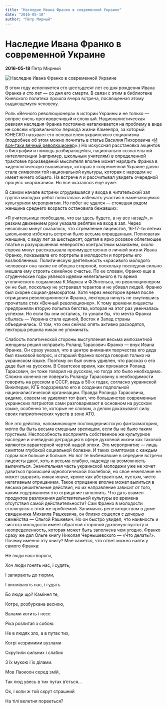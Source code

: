 ```yaml
---
title: "Наследие Ивана Франко в современной Украине"
date: "2016-05-18"
author: "Петр Мирный"
---
```


# Наследие Ивана Франко в современной Украине

**2016-05-18** Петр Мирный

![Наследие Ивана Франко в современной Украине](http://ukranews.com/uploads/news/2011/08/27/15/f05a70c6e0f9656cc1390f02946674800c770dce.jpg)

В этом году исполняется сто шестьдесят лет со дня рождения Ивана Франка и сто лет — со дня его смерти. В связи с этим в библиотеке Киевского политеха прошла вчера встреча, посвященная этому выдающемуся человеку.

Роль «Вечного революционера» в истории Украины и не только — вопрос очень противоречивый и сложный. Националистическая ревизия наследия Франка постоянно наталкивается на проблему в виде не совсем «правильного» периода жизни Каменяра, за который ЮНЕСКО называет его основателем украинского социализма (подробнее об этом можно почитать в статье Василия Пихоровича «[И все-таки вечный революционер](/9612.md)».) Но искуссная расстановка акцентов в биографии и помощь разбирающейся, национально сознательной интеллигенции (например, школьным учителям) в определенной трактовке произведений мыслителя вполне может нарядить Франка в «идеологическую вышиванку», которая в современной Украине давно стала символом той национальной культуры, которая с народом не имеет ничего общего. На встрече я и рассчитывал увидеть очередной процесс «наряжания». Но все оказалось еще хуже.

В самом начале встречи сгрудившаяся у входа в читательский зал группа молодых ребят попыталась избежать участия в намечающемся культурном мероприятии. Но побег не удался — стоявшая рядом женщина среднего возраста остановила бежавших:

«Я учительнице пообещала, что вы здесь будете, а ну все назад!», и резким движением руки указала ребятам на вход в зал. Через несколько минут оказалось, что стремление лицеистов, 16-17-ти летних школьников избежать встречи было весьма оправданным. Полноватая женщина, с виду лет за шестьдесят, одетая в ярко розовое облегающее платье и разукрашенная невероятно контрастным макияжем, около сорока минут рассказывала преимущественно о личной жизни Ивана Франко, показывала его портреты в молодости и портреты его возлюбленных. Политическую деятельность «красивого молодого человека» она также не обошла стороной, поскольку последняя сильно мешала ему строить семейное счастье. По ее словам, Франко еще в студенческие годы увлекся идеями нелегального в то время утопического социализма К.Маркса и Ф.Энгельса, но революционером он не был, поскольку не устраивал терактов и не убивал людей. Франко был скорее социал-демократом. Хотя через некоторое время после отрицания революционности Франка, лекторша ничуть не смутившись прочитала стих «Вечный революционер». К тому времени лицеисты предприняли вторую попытка бегства, которая на этот раз увенчалась успехом. Но если бы они остались, то узнали бы, что мечта Франка сбылась — Украина стала единой, Восток и Запад страны объединились. О том, что они сейчас опять активно расходятся, лекторша решила никак не упоминать.

Слабость политической стороны выступления весьма импозантной женщины решил исправить Роланд Тарасович Франко — внук Ивана Франка. Он сразу указал, что в центре внимания творчества его деда был языковой вопрос, и старший Франко всегда говорил только на украинском языке. Поэтому он был очень удивлен, что рассказ о его деде был на русском. В Советское время, как признался Роланд Тарасович, он тоже говорил на русском, но тогда это было необходимо. Сложно конечно не поверить Роланду Тарасовичу о необходимости говорить на русском в СССР, ведь в 50-х годах, согласно украинской Википедии, КГБ подозревало его в создании подпольной националистической организации. Правда Роланда Тарасовича, видимо, совсем не удивляет тот факт, что большинство современных украинских патриотов сами разговаривают в основном на русском языке, особенно те, которые не словом, а делом доказывают силу своих патриотических чувств в зоне АТО.

Все это действо, напоминающее постмодернистскую фантасмагорию, могло бы быть весьма смешным зрелищем, если бы не было таким грустным. Неспособность воспринять собственное же культурное наследие и очевидная деградация в сфере духовной жизни как таковой являются характерной чертой нашей эпохи. Это мероприятие — лишь симптом глубокой социальной болезни. И таких симптомов с каждым годом все больше и больше. Но вот те выбежавшие в середине встречи лицеисты дают, хоть и весьма слабую, надежду на возможность вылечиться. Значительная часть украинской молодежи уже не хочет давиться прокисшей идеологической похлебкой, но свое нежелание не может выразить никак иначе, кроме как абстрактным, пустым, чисто негативным отрицанием. Такое отрицание вполне может вылиться в весьма решительные действия, но их направление зависит от того, каким содержанием это отрицание наполнить. Что дать взамен продуктов разложения действительной культуры во времена отсутствия самой действительности? Сам Франко в молодости столкнулся с этой же проблемой. Занимаясь репетиторством в доме священника Михаила Рашкевича, он близко сошелся с дочерью семейства — Ольгой Рашкевич. Но он быстро увидел, что наивность и чистота молодости имеет обратной стороной духовную пустоту и неопределенность, которая может быть заполнена чем угодно. Франко сразу же дал Ольге книгу Николая Чернышевского — «Что делать?». Почему именно эту книгу? Мне кажется, что ответ можно найти у самого Франка:

Не люди наші вороги,

Хоч люди гонять нас, і судять,

 І запирають до тюрми,

 І висмівають нас, і гудять.

Бо люди що? Каміння те,

Котре, розбурхана весною,

Валами котить і несе

Ріка розлитая з собою.

Не в людях зло, а в путах тих,

Котрі незримими вузлами

Скрутили сильних і слабих

З їх мукою і їх ділами.

Мов Лаокоон серед змій,

Так люд увесь в тих путах в’ється…

Ох, і коли ж той скрут страшний

На тілі велетня порветься?